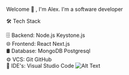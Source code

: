 Welcome 👋 , I'm Alex.
I'm a software developer 

🛠  Tech Stack

🗄  Backend:  Node.js Keystone.js\
🌐  Frontend:  React Next.js\
🛢  Database:  MongoDB Postgresql\
⚙️  VCS:   Git GitHub\
🔧  IDE's:  Visual Studio Code 
![Alt Text](https://tenor.com/view/code-coding-programming-computer-science-programming-language-gif-16596559)
